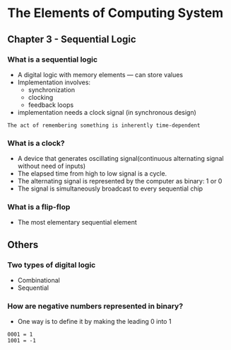 # The Elements of Computing System

## Chapter 3 - Sequential Logic

### What is a sequential logic
- A digital logic with memory elements — can store values
- Implementation involves:
    - synchronization
    - clocking
    - feedback loops
- implementation needs a clock signal (in synchronous design)

```
The act of remembering something is inherently time-dependent
```

### What is a clock?
- A device that generates oscillating signal(continuous alternating signal without need of inputs)
- The elapsed time from high to low signal is a cycle.
- The alternating signal is represented by the computer as binary: 1 or 0
- The signal is simultaneously broadcast to every sequential chip

### What is a flip-flop
- The most elementary sequential element

## Others 

### Two types of digital logic
- Combinational 
- Sequential

### How are negative numbers represented in binary? 
- One way is to define it by making the leading 0 into 1
```
0001 = 1
1001 = -1
```

